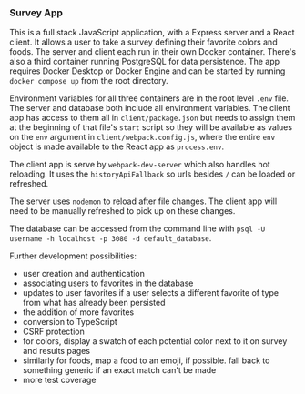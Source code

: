 ### Survey App

This is a full stack JavaScript application, with a Express server and a React client. It allows a user to take a survey defining their favorite colors and foods. The server and client each run in their own Docker container. There's also a third container running PostgreSQL for data persistence. The app requires Docker Desktop or Docker Engine and can be started by running `docker compose up` from the root directory.

Environment variables for all three containers are in the root level `.env` file. The server and database both include all environment variables. The client app has access to them all in `client/package.json` but needs to assign them at the beginning of that file's `start` script so they will be available as values on the `env` argument in `client/webpack.config.js`, where the entire `env` object is made available to the React app as `process.env`.

The client app is serve by `webpack-dev-server` which also handles hot reloading. It uses the `historyApiFallback` so urls besides `/` can be loaded or refreshed.

The server uses `nodemon` to reload after file changes. The client app will need to be manually refreshed to pick up on these changes.

The database can be accessed from the command line with `psql -U username -h localhost -p 3080 -d default_database`.

Further development possibilities:

* user creation and authentication
* associating users to favorites in the database
* updates to user favorites if a user selects a different favorite of type from what has already been persisted
* the addition of more favorites
* conversion to TypeScript
* CSRF protection
* for colors, display a swatch of each potential color next to it on survey and results pages
* similarly for foods, map a food to an emoji, if possible. fall back to something generic if an exact match can't be made
* more test coverage
